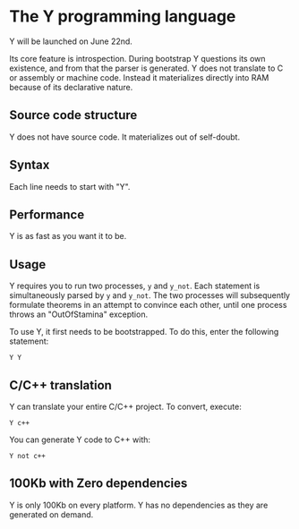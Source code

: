 # The Y programming language
Y will be launched on June 22nd.

Its core feature is introspection. During bootstrap Y questions its own existence, and from that the parser is generated. Y does not translate to C or assembly or machine code. Instead it materializes directly into RAM because of its declarative nature.

## Source code structure
Y does not have source code. It materializes out of self-doubt. 

## Syntax
Each line needs to start with "Y".

## Performance
Y is as fast as you want it to be.

## Usage
Y requires you to run two processes, `y` and `y_not`. Each statement is simultaneously parsed by `y` and `y_not`. The two processes will subsequently formulate theorems in an attempt to convince each other, until one process throws an "OutOfStamina" exception.

To use Y, it first needs to be bootstrapped. To do this, enter the following statement:
```
Y Y
```

## C/C++ translation
Y can translate your entire C/C++ project. To convert, execute:

```
Y c++
```

You can generate Y code to C++ with:

```
Y not c++
```

## 100Kb with Zero dependencies
Y is only 100Kb on every platform. Y has no dependencies as they are generated on demand.

